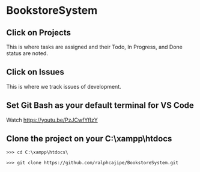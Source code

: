 # BookstoreSystem

## Click on Projects 
This is where tasks are assigned and their Todo, In Progress, and Done status are noted.


## Click on Issues
This is where we track issues of development.

## Set Git Bash as your default terminal for VS Code
Watch https://youtu.be/PzJCwfYfIzY

## Clone the project on your C:\xampp\htdocs
```
>>> cd C:\xampp\htdocs\

>>> git clone https://github.com/ralphcajipe/BookstoreSystem.git
```

